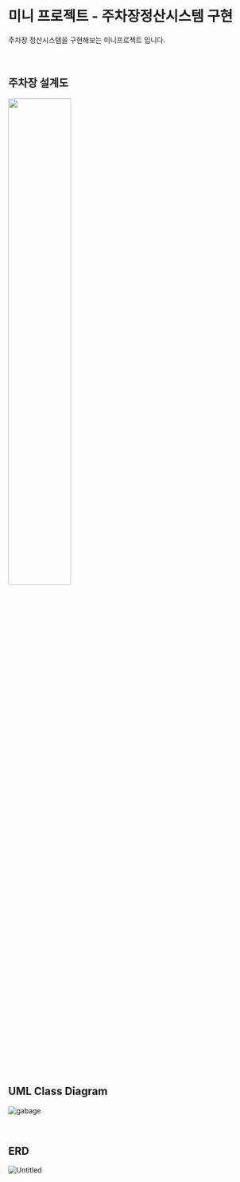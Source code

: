 # 미니 프로젝트 - 주차장정산시스템 구현

주차장 정산시스템을 구현해보는 미니프로젝트 입니다.

<br>

## 주차장 설계도

<img src="https://user-images.githubusercontent.com/58774316/110206669-75cc2380-7ec2-11eb-810a-a7dd96d7f969.jpg" width="50%">

<br>

## UML Class Diagram
![gabage](https://user-images.githubusercontent.com/58774316/112718006-97558380-8f33-11eb-97c0-b306d9770485.jpg)

<br>

## ERD

![Untitled](https://user-images.githubusercontent.com/58774316/112718010-a0465500-8f33-11eb-9769-5607ffd5b3d0.png)
